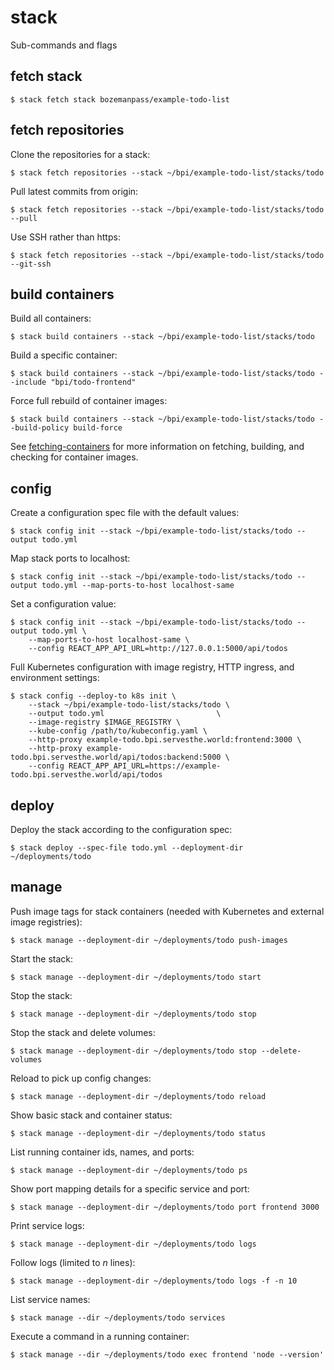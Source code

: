 # stack

Sub-commands and flags

## fetch stack
```
$ stack fetch stack bozemanpass/example-todo-list
```

## fetch repositories

Clone the repositories for a stack:
```
$ stack fetch repositories --stack ~/bpi/example-todo-list/stacks/todo
```
Pull latest commits from origin:
```
$ stack fetch repositories --stack ~/bpi/example-todo-list/stacks/todo --pull
```
Use SSH rather than https:
```
$ stack fetch repositories --stack ~/bpi/example-todo-list/stacks/todo --git-ssh
```

## build containers

Build all containers:
```
$ stack build containers --stack ~/bpi/example-todo-list/stacks/todo
```
Build a specific container:
```
$ stack build containers --stack ~/bpi/example-todo-list/stacks/todo --include "bpi/todo-frontend"
```
Force full rebuild of container images:
```
$ stack build containers --stack ~/bpi/example-todo-list/stacks/todo --build-policy build-force
```

See [fetching-containers](fetching-containers.md) for more information on fetching, building,
and checking for container images.

## config

Create a configuration spec file with the default values:
```
$ stack config init --stack ~/bpi/example-todo-list/stacks/todo --output todo.yml
```

Map stack ports to localhost:
```
$ stack config init --stack ~/bpi/example-todo-list/stacks/todo --output todo.yml --map-ports-to-host localhost-same
```

Set a configuration value:
```
$ stack config init --stack ~/bpi/example-todo-list/stacks/todo --output todo.yml \
    --map-ports-to-host localhost-same \
    --config REACT_APP_API_URL=http://127.0.0.1:5000/api/todos
```

Full Kubernetes configuration with image registry, HTTP ingress, and environment settings:
```
$ stack config --deploy-to k8s init \
    --stack ~/bpi/example-todo-list/stacks/todo \
    --output todo.yml                         \
    --image-registry $IMAGE_REGISTRY \
    --kube-config /path/to/kubeconfig.yaml \
    --http-proxy example-todo.bpi.servesthe.world:frontend:3000 \
    --http-proxy example-todo.bpi.servesthe.world/api/todos:backend:5000 \
    --config REACT_APP_API_URL=https://example-todo.bpi.servesthe.world/api/todos
```

## deploy

Deploy the stack according to the configuration spec:

```
$ stack deploy --spec-file todo.yml --deployment-dir ~/deployments/todo
```

## manage

Push image tags for stack containers (needed with Kubernetes and external image registries):
```
$ stack manage --deployment-dir ~/deployments/todo push-images
```

Start the stack:
```
$ stack manage --deployment-dir ~/deployments/todo start
```

Stop the stack:
```
$ stack manage --deployment-dir ~/deployments/todo stop
```

Stop the stack and delete volumes:
```
$ stack manage --deployment-dir ~/deployments/todo stop --delete-volumes
```

Reload to pick up config changes:
```
$ stack manage --deployment-dir ~/deployments/todo reload
```

Show basic stack and container status:
```
$ stack manage --deployment-dir ~/deployments/todo status
```

List running container ids, names, and ports:
```
$ stack manage --deployment-dir ~/deployments/todo ps
```

Show port mapping details for a specific service and port:
```
$ stack manage --deployment-dir ~/deployments/todo port frontend 3000
```

Print service logs:
```
$ stack manage --deployment-dir ~/deployments/todo logs
```

Follow logs (limited to _n_ lines):
```
$ stack manage --deployment-dir ~/deployments/todo logs -f -n 10
```

List service names:
```
$ stack manage --dir ~/deployments/todo services
```

Execute a command in a running container:
```
$ stack manage --dir ~/deployments/todo exec frontend 'node --version'
```